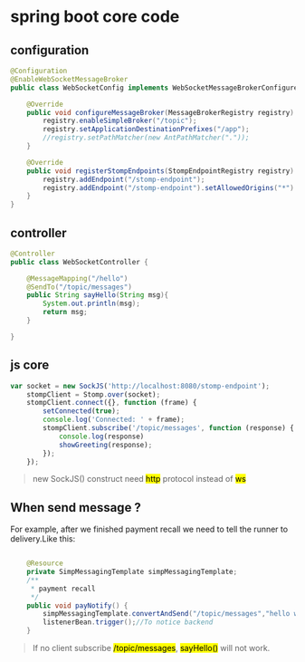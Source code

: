 # spring boot core code

## configuration
```java
@Configuration
@EnableWebSocketMessageBroker
public class WebSocketConfig implements WebSocketMessageBrokerConfigurer {

    @Override
    public void configureMessageBroker(MessageBrokerRegistry registry) {
        registry.enableSimpleBroker("/topic");
        registry.setApplicationDestinationPrefixes("/app");
        //registry.setPathMatcher(new AntPathMatcher("."));
    }

    @Override
    public void registerStompEndpoints(StompEndpointRegistry registry) {
        registry.addEndpoint("/stomp-endpoint");
        registry.addEndpoint("/stomp-endpoint").setAllowedOrigins("*").withSockJS();
    }
}

```

## controller

```java
@Controller
public class WebSocketController {

    @MessageMapping("/hello")
    @SendTo("/topic/messages")
    public String sayHello(String msg){
        System.out.println(msg);
        return msg;
    }

}

```

## js core

```javascript
var socket = new SockJS('http://localhost:8080/stomp-endpoint');
    stompClient = Stomp.over(socket);
    stompClient.connect({}, function (frame) {
        setConnected(true);
        console.log('Connected: ' + frame);
        stompClient.subscribe('/topic/messages', function (response) {
            console.log(response)
            showGreeting(response);
        });
    });

```
> new SockJS() construct need <mark>http</mark> protocol instead of <mark>ws</mark>

## When send message ?
For example, after we finished payment recall we need to tell the runner to delivery.Like this:
```java

    @Resource
    private SimpMessagingTemplate simpMessagingTemplate;
    /**
     * payment recall
     */
    public void payNotify() {
        simpMessagingTemplate.convertAndSend("/topic/messages","hello websocket");// To notice frontend
        listenerBean.trigger();//To notice backend
    }

```

> If no client subscribe <mark>/topic/messages</mark>,  <mark>sayHello()</mark> will not work.
